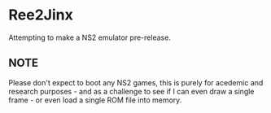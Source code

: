 # Ree2Jinx
Attempting to make a NS2 emulator pre-release.

## NOTE

Please don't expect to boot any NS2 games, this is purely for acedemic and research purposes - and as a challenge to see if I can even draw a single frame - or even load a single ROM file into memory.
